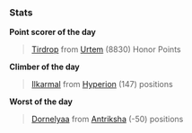 

### Stats

**Point scorer of the day**
>[Tirdrop](/#/character/Urtem/61058) from [Urtem](/#/ranking/Urtem)  (8830) Honor Points


**Climber of the day**
>[Ilkarmal](/#/character/Hyperion/803430) from [Hyperion](/#/ranking/Hyperion)  (147) positions


**Worst of the day**
>[Dornelyaa](/#/character/Antriksha/781701) from [Antriksha](/#/ranking/Antriksha)  (-50) positions


